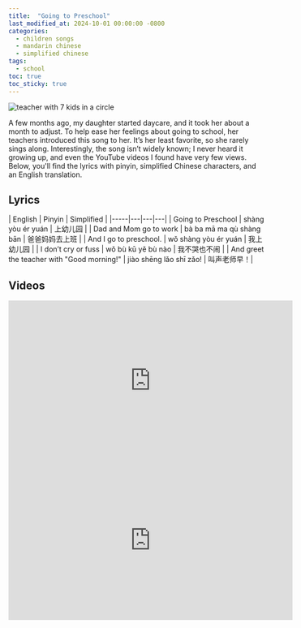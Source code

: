 ```yaml
---
title:  "Going to Preschool"
last_modified_at: 2024-10-01 00:00:00 -0800
categories:
  - children songs
  - mandarin chinese
  - simplified chinese
tags:
  - school
toc: true
toc_sticky: true
---
```


![teacher with 7 kids in a circle](https://i.imgur.com/rIVaWLR.png)

A few months ago, my daughter started daycare, and it took her about a month to adjust. To help ease her feelings about going to school, her teachers introduced this song to her. It’s her least favorite, so she rarely sings along. Interestingly, the song isn’t widely known; I never heard it growing up, and even the YouTube videos I found have very few views. Below, you'll find the lyrics with pinyin, simplified Chinese characters, and an English translation.

## Lyrics

| English | Pinyin  | Simplified |
|-----|---|---|---|
| Going to Preschool | shàng yòu ér yuán | 上幼儿园 |
| Dad and Mom go to work | bà ba mā ma qù shàng bān | 爸爸妈妈去上班 |
| And I go to preschool. | wǒ shàng yòu ér yuán | 我上幼儿园 |
| I don’t cry or fuss | wǒ bù kū yě bù nào | 我不哭也不闹 |
| And greet the teacher with "Good morning!" | jiào shēng lǎo shī zǎo! | 叫声老师早！|

## Videos

<iframe width="560" height="315" src="https://www.youtube-nocookie.com/embed/GOCYUrchbAY?si=Mbb8cmBlLJZdhKTc" title="YouTube video player" frameborder="0" allow="accelerometer; autoplay; clipboard-write; encrypted-media; gyroscope; picture-in-picture; web-share" referrerpolicy="strict-origin-when-cross-origin" allowfullscreen></iframe>
<br>

<iframe width="560" height="315" src="https://www.youtube-nocookie.com/embed/qPVU-F64_KI?si=y1VvK92Ivil9vv-_" title="YouTube video player" frameborder="0" allow="accelerometer; autoplay; clipboard-write; encrypted-media; gyroscope; picture-in-picture; web-share" referrerpolicy="strict-origin-when-cross-origin" allowfullscreen></iframe>
